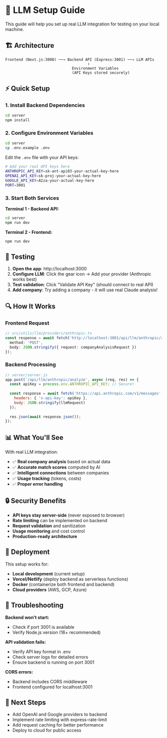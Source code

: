 # 🚀 LLM Setup Guide

This guide will help you set up real LLM integration for testing on your local machine.

## 🏗️ Architecture

```
Frontend (Next.js:3000) ──→ Backend API (Express:3001) ──→ LLM APIs
                                     ↑
                              Environment Variables
                              (API Keys stored securely)
```

## ⚡ Quick Setup

### 1. Install Backend Dependencies

```bash
cd server
npm install
```

### 2. Configure Environment Variables

```bash
cd server
cp .env.example .env
```

Edit the `.env` file with your API keys:

```bash
# Add your real API keys here
ANTHROPIC_API_KEY=sk-ant-api03-your-actual-key-here
OPENAI_API_KEY=sk-proj-your-actual-key-here
GOOGLE_API_KEY=AIza-your-actual-key-here
PORT=3001
```

### 3. Start Both Services

**Terminal 1 - Backend API:**
```bash
cd server
npm run dev
```

**Terminal 2 - Frontend:**
```bash
npm run dev
```

## 🧪 Testing

1. **Open the app**: http://localhost:3000
2. **Configure LLM**: Click the gear icon → Add your provider (Anthropic works best)
3. **Test validation**: Click "Validate API Key" (should connect to real API)
4. **Add company**: Try adding a company - it will use real Claude analysis!

## 🔍 How It Works

### Frontend Request
```typescript
// src/utils/llm/providers/anthropic.ts
const response = await fetch('http://localhost:3001/api/llm/anthropic/analyze', {
  method: 'POST',
  body: JSON.stringify({ request: companyAnalysisRequest })
});
```

### Backend Processing
```javascript
// server/server.js
app.post('/api/llm/anthropic/analyze', async (req, res) => {
  const apiKey = process.env.ANTHROPIC_API_KEY; // Secure!
  
  const response = await fetch('https://api.anthropic.com/v1/messages', {
    headers: { 'x-api-key': apiKey },
    body: JSON.stringify(llmRequest)
  });
  
  res.json(await response.json());
});
```

## 📊 What You'll See

With real LLM integration:
- ✅ **Real company analysis** based on actual data
- ✅ **Accurate match scores** computed by AI
- ✅ **Intelligent connections** between companies
- ✅ **Usage tracking** (tokens, costs)
- ✅ **Proper error handling**

## 🔒 Security Benefits

- **API keys stay server-side** (never exposed to browser)
- **Rate limiting** can be implemented on backend
- **Request validation** and sanitization
- **Usage monitoring** and cost control
- **Production-ready architecture**

## 🚀 Deployment

This setup works for:
- **Local development** (current setup)
- **Vercel/Netlify** (deploy backend as serverless functions)
- **Docker** (containerize both frontend and backend)
- **Cloud providers** (AWS, GCP, Azure)

## 🔧 Troubleshooting

**Backend won't start:**
- Check if port 3001 is available
- Verify Node.js version (16+ recommended)

**API validation fails:**
- Verify API key format in .env
- Check server logs for detailed errors
- Ensure backend is running on port 3001

**CORS errors:**
- Backend includes CORS middleware
- Frontend configured for localhost:3001

## 🎯 Next Steps

- Add OpenAI and Google providers to backend
- Implement rate limiting with express-rate-limit
- Add request caching for better performance
- Deploy to cloud for public access